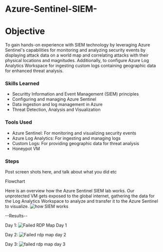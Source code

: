 # Azure-Sentinel-SIEM-

# Objective
To gain hands-on experience with SIEM technology by leveraging Azure Sentinel's capabilities for monitoring and analyzing security events by displaying attack data on a world map and correlating attacks with their physical locations and magnitudes. Additionally, to configure Azure Log Analytics Workspace for ingesting custom logs containing geographic data for enhanced threat analysis.


### Skills Learned
- Securitty Information and Event Management (SIEM) principles
- Configuring and managing Azure Sentinel
- Data ingestion and log management in Azure
- Threat Detection, Analysis and Visualization

### Tools Used
- Azure Sentinel: For monitoring and visualizing security events
- Azure Log Analytics: For ingesting and managing logs
- Custom Logs: For providing geographic data for threat analysis
- Honeypot VM

### Steps
Post screen shots here, and talk about what you did etc

Flowchart

Here is an overview how the Azure Sentinel SIEM lab works. Our unprotected VM gets exposed to the global internet, gathering the data for the Log Analytics Workspace to analyze and transfer it to the Azure Sentinel to visualize.
![how SIEM works](https://github.com/timuakhm/Azure-Sentinel-SIEM-/assets/171197854/749825bf-802d-4b69-8f7f-d739a6769349)

--Results--

Day 1:
![Failed RDP Map Day 1](https://github.com/timuakhm/Azure-Sentinel-SIEM-/assets/171197854/daa652e3-06ef-4e1e-a85f-fc239c37d85a)

Day 2:
![Failed rdp map day 2](https://github.com/timuakhm/Azure-Sentinel-SIEM-/assets/171197854/b2bf9eed-219e-4112-9fee-c0e2b5fb4c12)


Day 3:
![failed rdp map day 3](https://github.com/timuakhm/Azure-Sentinel-SIEM-/assets/171197854/3c30a1f1-2d79-41ba-88e2-9501f4f45ba7)


